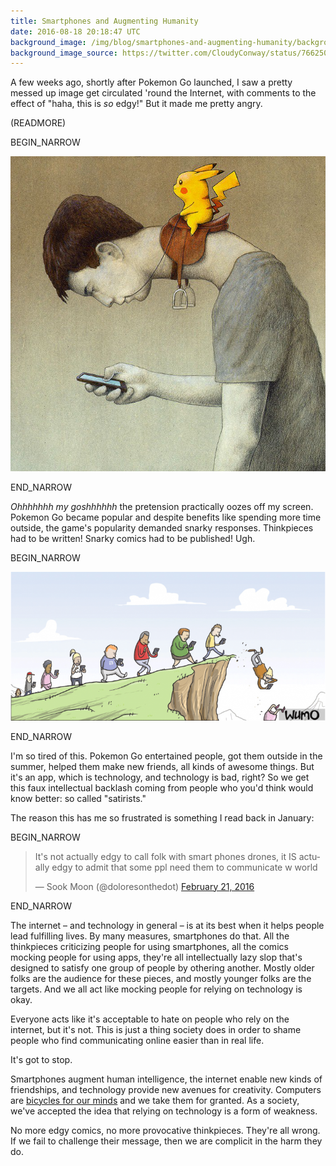```yaml
---
title: Smartphones and Augmenting Humanity
date: 2016-08-18 20:18:47 UTC
background_image: /img/blog/smartphones-and-augmenting-humanity/background.jpg
background_image_source: https://twitter.com/CloudyConway/status/766250712091205632
---
```


A few weeks ago, shortly after Pokemon Go launched, I saw a pretty messed up image get circulated 'round the Internet, with comments to the effect of "haha, this is _so_ edgy!" But it made me pretty angry.

(READMORE)

BEGIN_NARROW

[![Bad satire](/img/blog/smartphones-and-augmenting-humanity/pikachu.jpg)](http://pawelkuczynski.com)

END_NARROW

_Ohhhhhhh my goshhhhhh_ the pretension practically oozes off my screen. Pokemon Go became popular and despite benefits like spending more time outside, the game's popularity demanded snarky responses. Thinkpieces had to be written! Snarky comics had to be published! Ugh.

BEGIN_NARROW

[![Worse satire](/img/blog/smartphones-and-augmenting-humanity/cliff.png)](http://wumo.com/wumo/2016/08/11)

END_NARROW

I'm so tired of this. Pokemon Go entertained people, got them outside in the summer, helped them make new friends, all kinds of awesome things. But it's an app, which is technology, and technology is bad, right? So we get this faux intellectual backlash coming from people who you'd think would know better: so called "satirists."

The reason this has me so frustrated is something I read back in January:

BEGIN_NARROW

<blockquote class="twitter-tweet" data-conversation="none" data-lang="en"><p lang="en" dir="ltr">It&#39;s not actually edgy to call folk with smart phones drones, it IS actually edgy to admit that some ppl need them to communicate w world</p>&mdash; Sook Moon (@doloresonthedot) <a href="https://twitter.com/doloresonthedot/status/701369715621502980">February 21, 2016</a></blockquote> <script async src="//platform.twitter.com/widgets.js" charset="utf-8"></script>

END_NARROW

The internet – and technology in general – is at its best when it helps people lead fulfilling lives. By many measures, smartphones do that. All the thinkpieces criticizing people for using smartphones, all the comics mocking people for using apps, they're all intellectually lazy slop that's designed to satisfy one group of people by othering another. Mostly older folks are the audience for these pieces, and mostly younger folks are the targets. And we all act like mocking people for relying on technology is okay.

Everyone acts like it's acceptable to hate on people who rely on the internet, but it's not. This is just a thing society does in order to shame people who find communicating online easier than in real life. 

It's got to stop.

Smartphones augment human intelligence, the internet enable new kinds of friendships, and technology provide new avenues for creativity. Computers are [bicycles for our minds](https://www.brainpickings.org/2011/12/21/steve-jobs-bicycle-for-the-mind-1990/) and we take them for granted. As a society, we've accepted the idea that relying on technology is a form of weakness. 

No more edgy comics, no more provocative thinkpieces. They're all wrong. If we fail to challenge their message, then we are complicit in the harm they do.
